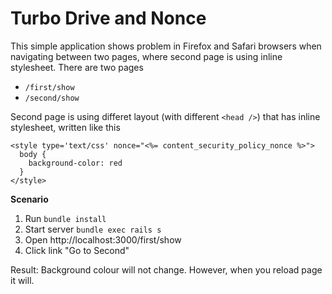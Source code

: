 # Turbo Drive and Nonce

This simple application shows problem in Firefox and Safari browsers when navigating between two pages, where second page is using inline stylesheet. There are two pages

* `/first/show`
* `/second/show`

Second page is using differet layout (with different `<head />`) that has inline stylesheet, written like this

```
<style type='text/css' nonce="<%= content_security_policy_nonce %>">
  body {
    background-color: red
  }
</style>
```

**Scenario**

1. Run `bundle install`
2. Start server `bundle exec rails s`
3. Open http://localhost:3000/first/show
4. Click link "Go to Second"

Result: Background colour will not change. However, when you reload page it will.
